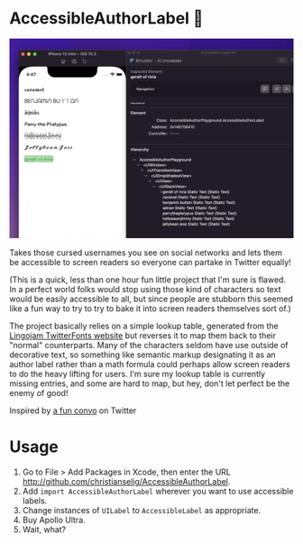 # AccessibleAuthorLabel 🔖

![Screenshot showing iOS simulator with typically inaccessible label characters and the Accessibility Inspector beside it showing their VoiceOver readings being understandable](preview.png)

Takes those cursed usernames you see on social networks and lets them be accessible to screen readers so everyone can partake in Twitter equally!

(This is a quick, less than one hour fun little project that I'm sure is flawed. In a perfect world folks would stop using those kind of characters so text would be easily accessible to all, but since people are stubborn this seemed like a fun way to try to try to bake it into screen readers themselves sort of.)

The project basically relies on a simple lookup table, generated from the [Lingojam TwitterFonts website](https://lingojam.com/TwitterFonts) but reverses it to map them back to their "normal" counterparts. Many of the characters seldom have use outside of decorative text, so something like semantic markup designating it as an author label rather than a math formula could perhaps allow screen readers to do the heavy lifting for users. I'm sure my lookup table is currently missing entries, and some are hard to map, but hey, don't let perfect be the enemy of good!

Inspired by [a fun convo](https://twitter.com/ChristianSelig/status/1473373617652183042) on Twitter


# Usage

1. Go to File > Add Packages in Xcode, then enter the URL <http://github.com/christianselig/AccessibleAuthorLabel>.
2. Add `import AccessibleAuthorLabel` wherever you want to use accessible labels.
3. Change instances of `UILabel` to `AccessibleLabel` as appropriate.
4. Buy Apollo Ultra.
5. Wait, what?

